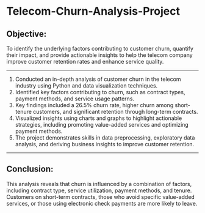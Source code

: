 # Telecom-Churn-Analysis-Project
## Objective: 

To identify the underlying factors contributing to customer churn, quantify their impact, and provide actionable insights to help the telecom company improve customer retention rates and enhance service quality.

--- 

1) Conducted an in-depth analysis of customer churn in the telecom industry using Python and data visualization techniques.
2) Identified key factors contributing to churn, such as contract types, payment methods, and service usage patterns.
3) Key findings included a 26.5% churn rate, higher churn among short-tenure customers, and significant retention through long-term contracts.
4) Visualized insights using charts and graphs to highlight actionable strategies, including promoting value-added services and optimizing payment methods.
5) The project demonstrates skills in data preprocessing, exploratory data analysis, and deriving business insights to improve customer retention.

---

## Conclusion:

This analysis reveals that churn is influenced by a combination of factors, including contract type, service utilization, payment methods, and tenure. Customers on short-term contracts, those who avoid specific value-added services, or those using electronic check payments are more likely to leave.

